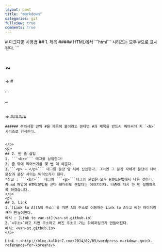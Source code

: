```yaml
---
layout: post
title: "markdown"
categories: git
fullview: true
comments: true
---
```



<p>
# 마크다운 사용법  
## 1. 제목  
##### HTML에서 ```html<h>``` 시리즈는 모두 #으로 표시된다.   
```
<h1> ~ </h1>  => #

...

<h6> ~ </h6>  => ######

```   
###### 주의사항 만약 #을 제목에 붙이려고 쓴다면 #과 제목을 반드시 띠어써야 저 `<h>` 시리즈로 인식한다.   


</p>
<p>  
## 2. 빈 줄 삽입   
1. ```<br>``` 태그를 삽입한다!  
2. 줄 뒤에 띄어쓰기를 몇 번 더 해준다.   
3.```<p> ~ </p>``` 태그를 문장 앞 뒤에 삽입한다. 그러면 그 문장 자체가 문단이 되어 문장과 문장 사이는 띄어쓰기가 된다.   
*참고 : ```<br>``` 태그와 ```<p>```태그의 문법은 모두 HTML문법에서 나온 것이다. 즉 md 파일에 HTML문법을 쓴다 하더라도 괜찮다는 이야기이다. 나중에 다시 한 번 설명하도록 하겠습니다.   
</p>
<p>
## 3. Link
1.`[Link to A](A의 주소)`를 치면 A의 주소로 이동하는 Link to A라고 써진 하이퍼링크가 만들어진다.   
예시 : [Link to van-st](van-st.github.io)   
2.`<주소>`라고 치면 주소라고 써진 주소로 가는 하이퍼링크가 만들어진다.   
예시: <van-st.github.io>   
</p>

Link : <http://blog.kalkin7.com/2014/02/05/wordpress-markdown-quick-reference-for-koreans/>
